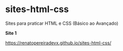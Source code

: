 # sites-html-css
Sites para praticar HTML e CSS (Básico ao Avançado)



**Site 1**

https://renatopereiradevx.github.io/sites-html-css/

